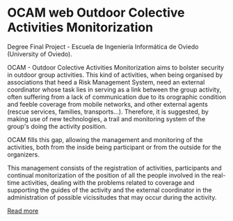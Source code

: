 # OCAM web Outdoor Colective Activities Monitorization

Degree Final Project - Escuela de Ingeniería Informática de Oviedo (University of Oviedo). 

OCAM - Outdoor Colective Activities Monitorization aims to bolster security in outdoor group activities. This kind of activities, when being organised by associations that heed a Risk Management System, need an external coordinator whose task lies in serving as a link between the group activity, often suffering from a lack of communication due to its orographic condition and feeble coverage from mobile networks, and other external agents (rescue services, families, transports...). Therefore, it is suggested, by making use of new technologies, a trail and monitoring system of the group's doing the activity position.

OCAM fills this gap, allowing the management and monitoring of the activities, both from the inside being participant or from the outside for the organizers.

This management consists of the registration of activities, participants and continual monitorization of the position of all the people involved in the real-time activities, dealing with the problems related to coverage and supporting the guides of the activity and the external coordinator in the administration of possible vicissitudes that may occur during the activity.

[Read more](https://github.com/victorcastanogutierrez/OCAM/blob/master/ocam.pdf)
